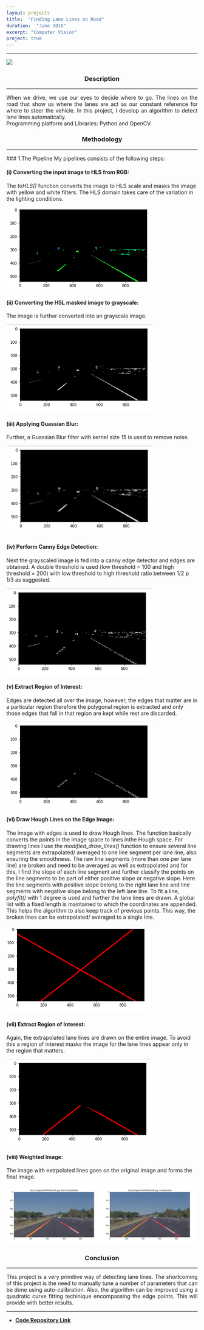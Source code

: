 ```yaml
---
layout: projects
title:  "Finding Lane Lines on Road"
duration:  "June 2018" 
excerpt: "Computer Vision"
project: true
---
```


[//]: # (Image References)

[image0]: /assets/img/lanelines/video.gif
[image1]: /assets/img/lanelines/hsv_img.png
[image2]: /assets/img/lanelines/gray_img.png
[image3]: /assets/img/lanelines/gray_blur.png
[image4]: /assets/img/lanelines/edges.png
[image5]: /assets/img/lanelines/roi1.png
[image6]: /assets/img/lanelines/extrapolated.png
[image7]: /assets/img/lanelines/final_extrapolate.png
[image8]: /assets/img/lanelines/image.jpg

---
![][image0]
<br/>
<center><h3>Description</h3></center>
<hr class="star-primary">
<p style="text-align: justify"> When we drive, we use our eyes to decide where to go. The lines on the road that show us where the lanes are act as our constant reference for where to steer the vehicle. In this project, I develop an algorithm to detect lane lines automatically.<br/>
Programming platform and Libraries: Python and OpenCV.</p>


<center><h3>Methodology</h3></center>
<hr class="star-primary">
<!-- <p style="text-align: justify">Firstly, a valid maze is generated using Depth-First Search Algorithm.
                            Further, robot follows the undermentioned policy,<br/>
                            • Each robot starts exploring those cells which have not been previously explored by itself  and any other robots.<br/>
                            • While exploring, if a robot detects a junction which is a cell with two or more branches, the robot arbitrarily chooses a direction for further exploration and stores the junction as potentially unexplored node.<br/>
                            • While exploring the maze, if the robot encounters a dead-end or enters a cell already explored by another robot, the robot back-tracks to the nearest unexplored cell.<br/>
                            • All robots continue their exploration until all potentially unexplored cells in their respective lists are visited.<br/>
                            • Since all robots are continuously communicating with the common server, they get the completely mapped maze in the end which will further be used to travel to the goal node.<br/></p> -->
### 1.The Pipeline
My pipelines consists of the following steps:

#### (i) Converting the input image to HLS from RGB: 
The <i>toHLS()</i> function converts the image to HLS scale and masks the image with yellow and white filters. The HLS       domain takes care of the variation in the lighting conditions.




![HLS Image][image1]


#### (ii) Converting the HSL masked image to grayscale:
The image is further converted into an grayscale image.



![Grayscale][image2]

#### (iii) Applying Guassian Blur:
Further, a Guassian Blur filter with kernel size 15 is used to remove noise.



![Gaussian Blur][image3]

#### (iv) Perform Canny Edge Detection:
Next the grayscaled image is fed into a canny edge detector and edges are obtained. A double threshold is used (low threshold = 100 and high threshold = 200) with low threshold to high threshold ratio between 1/2 p 1/3 as suggested.



![Canny][image4]

#### (v) Extract Region of Interest:
Edges are detected all over the image, however, the edges that matter are in a particular region therefore the polygonal region is extracted and only those edges that fall in that region are kept while rest are discarded.



![Canny with RoI][image5]

#### (vi) Draw Hough Lines on the Edge Image:
<div class=text-justify> The image with edges is used to draw Hough lines. The function basically converts the points in the image space to lines inthe Hough space. For drawing lines I use the <i>modified_draw_lines()</i> function to ensure several line segments are extrapolated/ averaged to one line segment per lane line, also ensuring the smoothness.
The raw line segments (more than one per lane line) are broken and need to be averaged as well as extrapolated and for this, I find the slope of each line segment and further classify the points on the line segments to be part of either positive slope or negative slope. Here the line segments with positive slope belong to the right lane line and line segments with negative slope belong to the left lane line. To fit a line, <i>polyfit()</i> with 1 degree is used and further the lane lines are drawn. A global list with a fixed length is maintained to which the coordinates are appended. This helps the algorithm to also keep track of previous points. This way, the broken lines can be extrapolated/ averaged to a single line.</div>



![Extrapolate][image6]

#### (vii) Extract Region of Interest:
Again, the extrapolated lane lines are drawn on the entire image. To avoid this a region of interest masks the image for the lane lines appear only in the region that matters.



![Extrapolate with RoI][image7]

#### (viii) Weighted Image:
The image with extrpolated lines goes on the original image and forms the final image.



![Final Image][image8]

<!-- <center><h3>Results</h3></center>
<hr class="star-primary">
<p style="text-align: justify"> </p> -->



<center><h3>Conclusion</h3></center>
<hr class="star-primary">

<p style="text-align: justify"> This project is a very primitive way of detecting lane lines. The shortcoming of this project is the need to manually tune a number of parameters that can be done using auto-calibration. Also, the algorithm can be improved using a quadratic curve fitting techinique encompassing the edge points. This will provide with better results. </p>

<hr class="star-primary">
                            
<ul id ="horizontal-list">
<li class="display: inline">
<strong><a target="_blank"  href="https://github.com/nalinraut/CarND-Lane_Lines">Code Repository Link <i class="fa fa-fw fa-github"></i></a>
</strong>
</li>
                                
                                
<!-- <li>
<strong><a href="javascript:void(0);">Project-Report</a>
</strong>
</li> -->
                                
</ul>
     

